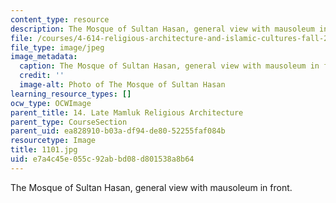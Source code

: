 ```yaml
---
content_type: resource
description: The Mosque of Sultan Hasan, general view with mausoleum in front.
file: /courses/4-614-religious-architecture-and-islamic-cultures-fall-2002/e7a4c45e055c92abbd08d801538a8b64_1101.jpg
file_type: image/jpeg
image_metadata:
  caption: The Mosque of Sultan Hasan, general view with mausoleum in front.
  credit: ''
  image-alt: Photo of The Mosque of Sultan Hasan
learning_resource_types: []
ocw_type: OCWImage
parent_title: 14. Late Mamluk Religious Architecture
parent_type: CourseSection
parent_uid: ea828910-b03a-df94-de80-52255faf084b
resourcetype: Image
title: 1101.jpg
uid: e7a4c45e-055c-92ab-bd08-d801538a8b64
---
```

The Mosque of Sultan Hasan, general view with mausoleum in front.

